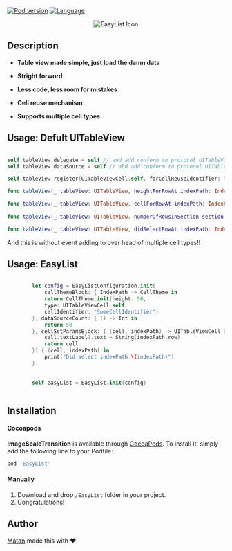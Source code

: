 

[![Pod version](https://img.shields.io/cocoapods/v/EasyList.svg?style=flat)](http://cocoadocs.org/docsets/EasyList)
[![Language](https://img.shields.io/badge/language-swift-orange.svg?style=flat)](https://developer.apple.com/swift)

<p align = "center"><img src="https://i.imgur.com/GlCRkUL.png" alt="EasyList Icon"/></p>


## Description


* **Table view made simple, just load the damn data**

* **Stright forword**

* **Less code, less room for mistakes**

* **Cell reuse mechanism**

* **Supports multiple cell types**


## Usage: Defult UITableView

```Swift

self.tableView.delegate = self // and add conform to protocol UITableViewDelegate
self.tableView.dataSource = self // abd add conform to protocol UITableViewDataSource

self.tableView.register(UITableViewCell.self, forCellReuseIdentifier: "identifer")

func tableView(_ tableView: UITableView, heightForRowAt indexPath: IndexPath) -> CGFloat {}

func tableView(_ tableView: UITableView, cellForRowAt indexPath: IndexPath) -> UITableViewCell {}
    
func tableView(_ tableView: UITableView, numberOfRowsInSection section: Int) -> Int {}

func tableView(_ tableView: UITableView, didSelectRowAt indexPath: IndexPath) {}

```

And this is without event adding to over head of multiple cell types!!

## Usage: EasyList

```Swift

        let config = EasyListConfiguration.init(
            cellThemeBlock: { IndexPath -> CellTheme in
            return CellTheme.init(height: 50,
            type: UITableViewCell.self,
            cellIdentifier: "SomeCellIdentifier")
        }, dataSourceCount: { () -> Int in
            return 50
        }, cellSetParamsBlock: { (cell, indexPath) -> UITableViewCell in
            cell.textLabel?.text = String(indexPath.row)
            return cell
        }) { (cell, indexPath) in
            print("Did select indexPath \(indexPath)")
        }
        
    
        self.easyList = EasyList.init(config)
        
```


## Installation

#### Cocoapods
**ImageScaleTransition** is available through [CocoaPods](http://cocoapods.org). To install
it, simply add the following line to your Podfile:

```ruby
pod 'EasyList'
```

#### Manually
1. Download and drop ```/EasyList``` folder in your project.  
2. Congratulations!  

## Author

[Matan](https://github.com/mcmatan) made this with ❤️.
